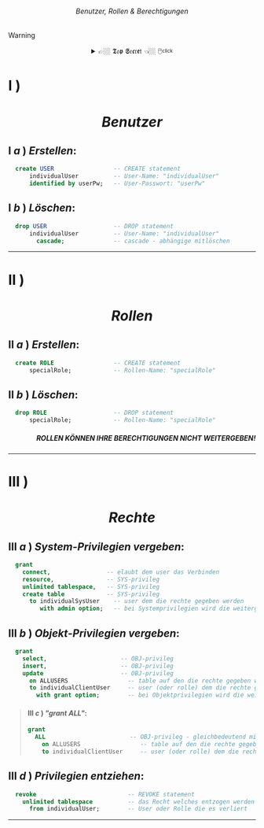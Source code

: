 ###### <div align="center"> Benutzer, Rollen & Berechtigungen </div>
 
> [!WARNING]
> <details>  
>  <summary align="center"> 👉🏼 𝕿𝔬𝖕 𝕾𝔢𝖈𝔯𝖊𝔱 👈🏼 🖱️<sup><sub>click</sub></sup> </summary>  
>  ...
>  nothing here yet
>  ...
> </details>

<!-- BENUTZER  -->

# **Ⅰ** ) 
# <p align="center"> ***Benutzer*** </p>

## **Ⅰ** ***a*** ) *Erstellen*:
```sql
  create USER                 -- CREATE statement
      individualUser          -- User-Name: "individualUser"
      identified by userPw;   -- User-Passwort: "userPw"         
```

## **Ⅰ** ***b*** ) *Löschen*:
```sql
  drop USER                   -- DROP statement
      individualUser          -- User-Name: "individualUser"
        cascade;              -- cascade - abhängige mitlöschen
```

---
<!-- ROLLEN -->
# **Ⅱ** )
# <p align="center"> ***Rollen*** </p>
## **Ⅱ** ***a*** ) *Erstellen*:
```sql
  create ROLE                 -- CREATE statement  
      specialRole;            -- Rollen-Name: "specialRole"
```
## **Ⅱ** ***b*** ) *Löschen*:
```sql
  drop ROLE                   -- DROP statement
      specialRole;            -- Rollen-Name: "specialRole"
```
<div align="right">
  
##### ROLLEN KÖNNEN IHRE BERECHTIGUNGEN NICHT WEITERGEBEN!
</div>

---
# **Ⅲ** )  
# <p align="center"> ***Rechte*** </p> 
## **Ⅲ** ***a*** ) ***System***-*Privilegien vergeben*:
```sql
  grant 
    connect,                -- elaubt dem user das Verbinden    
    resource,               -- SYS-privileg
    unlimited tablespace,   -- SYS-privileg
    create table            -- SYS-privileg
      to individualSysUser    -- user dem die rechte gegeben werden
         with admin option;   -- bei Systemprivilegien wird die weitergabe damit erlaubt
```
## **Ⅲ** ***b*** ) ***Objekt***-*Privilegien vergeben*:
```sql
  grant 
    select,                     -- OBJ-privileg
    insert,                     -- OBJ-privileg
    update                      -- OBJ-privileg
      on ALLUSERS                 -- table auf den die rechte gegeben werden
      to individualClientUser     -- user (oder rolle) dem die rechte gegeben werden
        with grant option;        -- bei Objektprivilegien wird die weitergabe damit erlaubt
```
> #### **Ⅲ** ***c*** ) *"grant ALL"*:
> ```sql
> grant 
>   ALL                        -- OBJ-privileg - gleichbedeutend mit select, insert, update, merge
>     on ALLUSERS                 -- table auf den die rechte gegeben werden
>     to individualClientUser     -- user (oder rolle) dem die rechte gegeben werden
> ```

## **Ⅲ** ***d*** ) *Privilegien entziehen*:
```sql
  revoke                          -- REVOKE statement
    unlimited tablespace          -- das Recht welches entzogen werden soll
      from individualUser;        -- User oder Rolle die es verliert
```

---
